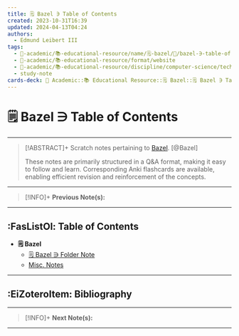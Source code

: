 ```yaml
---
title: 🗒️ Bazel ∋ Table of Contents
created: 2023-10-31T16:39
updated: 2024-04-13T04:24
authors:
  - Edmund Leibert III
tags:
  - 🔴-academic/📚-educational-resource/name/🗒️-bazel/🔖/bazel-∋-table-of-contents
  - 🔴-academic/📚-educational-resource/format/website
  - 🔴-academic/📚-educational-resource/discipline/computer-science/technology/bazel
  - study-note
cards-deck: 🔴 Academic::📚 Educational Resource::🗒️ Bazel::🗒️ Bazel ∋ Table of Contents
---
```


# 🗒️ Bazel ∋ Table of Contents

---

> [!ABSTRACT]+ 
> Scratch notes pertaining to [Bazel](https://bazel.build/). [@Bazel]
> 
> These notes are primarily structured in a Q&A format, making it easy to follow and learn. Corresponding Anki flashcards are available, enabling efficient revision and reinforcement of the concepts.

---

> [!INFO]+ 
> **Previous Note(s):**
> 

---

## :FasListOl: Table of Contents

- **🗒️ Bazel**
	- [🗒️ Bazel ∋ Folder Note](the-vault/src/🔴%20Academic/📚%20Educational%20resource/Scratch%20notes/🗒️%20Bazel/🗒️%20Bazel%20∋%20Folder%20Note.md)
	- [Misc. Notes](the-vault/src/🔴%20Academic/📚%20Educational%20resource/Scratch%20notes/🗒️%20Bazel/Misc.%20Notes.md)

---

## :EiZoteroItem: Bibliography

---

> [!INFO]+
> **Next Note(s):**

---